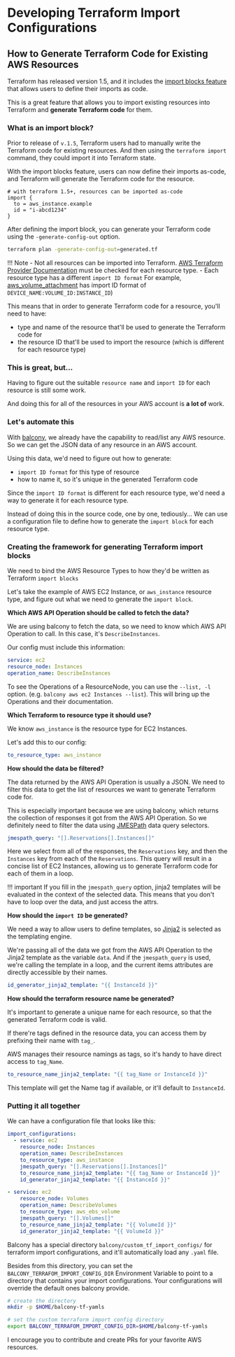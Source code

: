 # Developing Terraform Import Configurations


## How to Generate Terraform Code for Existing AWS Resources

Terraform has released version 1.5, and it includes the [import blocks feature](https://developer.hashicorp.com/terraform/language/import) that allows users to define their imports as code. 


This is a great feature that allows you to import existing resources into Terraform and **generate Terraform code** for them.

### What is an import block?

Prior to release of  `v.1.5`, Terraform users had to manually write the Terraform code for existing resources. And then using the `terraform import` command, they could import it into Terraform state.


With the import blocks feature, users can now define their imports as-code, and Terraform will generate the Terraform code for the resource.

```hcl title="import_blocks.tf"
# with terraform 1.5+, resources can be imported as-code
import {
  to = aws_instance.example
  id = "i-abcd1234"
}
```

After defining the import block, you can generate your Terraform code using the `-generate-config-out` option.

```bash title="Generating terraform code using import blocks"
terraform plan -generate-config-out=generated.tf
```


!!! Note
    - Not all resources can be imported into Terraform.
        [AWS Terraform Provider Documentation](https://registry.terraform.io/providers/hashicorp/aws/latest/docs) must be checked for each resource type.
    - Each resource type has a different `import ID format` 
        For example, [aws_volume_attachment](https://registry.terraform.io/providers/hashicorp/aws/latest/docs/resources/volume_attachment) has import ID format of `DEVICE_NAME:VOLUME_ID:INSTANCE_ID`)
    
     

This means that in order to generate Terraform code for a resource, you'll need to have:
- type and name of the resource that'll be used to generate the Terraform code for
- the resource ID that'll be used to import the resource (which is different for each resource type)

### This is great, but...

Having to figure out the suitable `resource name` and `import ID` for each resource is still some work.

And doing this for all of the resources in your AWS account is **a lot of** work.

### Let's automate this

With [balcony](https://github.com/oguzhan-yilmaz/balcony), we already have the capability to read/list any AWS resource. So we can get the JSON data of any resource in an AWS account.


Using this data, we'd need to figure out how to generate:
- `import ID format` for this type of resource
- how to name it, so it's unique in the generated Terraform code 


Since the `import ID format` is different for each resource type, we'd need a way to generate it for each resource type.

Instead of doing this in the source code, one by one, tediously... We can use a configuration file to define how to generate the `import block` for each resource type.

### Creating the framework for generating Terraform import blocks

We need to bind the AWS Resource Types to how they'd be written as Terraform `import blocks`


Let's take the example of AWS EC2 Instance, or `aws_instance` resource type, and figure out what we need to generate the `import block`.


**Which AWS API Operation should be called to fetch the data?**

We are using balcony to fetch the data, so we need to know which AWS API Operation to call. In this case, it's `DescribeInstances`.

Our config must include this information:

```yaml
service: ec2
resource_node: Instances
operation_name: DescribeInstances
```

To see the Operations of a ResourceNode, you can use the  `--list, -l` option. (e.g. `balcony aws ec2 Instances --list`). This will bring up the Operations and their documentation.

**Which Terraform to resource type it should use?**

We know `aws_instance` is the resource type for EC2 Instances.

Let's add this to our config:

```yaml
to_resource_type: aws_instance
```


**How should the data be filtered?**

The data returned by the AWS API Operation is usually a JSON. We need to filter this data to get the list of resources we want to generate Terraform code for.

This is especially important because we are using balcony, which returns the collection of responses it got from the AWS API Operation. So we definitely need to filter the data using [JMESPath](https://jmespath.org/) data query selectors.


```yaml
jmespath_query: "[].Reservations[].Instances[]"
```

Here we select from all of the responses, the `Reservations` key, and then the `Instances` key from each of the `Reservations`. This query will result in a concise list of EC2 Instances, allowing us to generate Terraform code for each of them in a loop.



!!! important 
    If you fill in the `jmespath_query` option, jinja2 templates will be evaluated in the context of the selected data. This means that you don't have to loop over the data, and just access the attrs.

    

**How should the `import ID` be generated?**

We need a way to allow users to define templates, so [Jinja2](https://jinja.palletsprojects.com/) is selected as the templating engine.

We're passing all of the data we got from the AWS API Operation to the Jinja2 template as the variable `data`.
And if the `jmespath_query` is used, we're calling the template in a loop, and the current items attributes are directly accessible by their names.


```yaml
id_generator_jinja2_template: "{{ InstanceId }}"
```

**How should the terraform resource name be generated?**

It's important to generate a unique name for each resource, so that the generated Terraform code is valid.


If there're tags defined in the resource data, you can access them by prefixing their name with `tag_`.

AWS manages their resource namings as tags, so it's handy to have direct access to `tag_Name`.

```yaml
to_resource_name_jinja2_template: "{{ tag_Name or InstanceId }}"
```

This template will get the Name tag if available, or it'll default to `InstanceId`.

### Putting it all together

We can have a configuration file that looks like this:


```yaml title="ec2.yaml"
import_configurations:
  - service: ec2
    resource_node: Instances
    operation_name: DescribeInstances
    to_resource_type: aws_instance
    jmespath_query: "[].Reservations[].Instances[]"
    to_resource_name_jinja2_template: "{{ tag_Name or InstanceId }}"
    id_generator_jinja2_template: "{{ InstanceId }}"

- service: ec2
    resource_node: Volumes
    operation_name: DescribeVolumes
    to_resource_type: aws_ebs_volume
    jmespath_query: "[].Volumes[]"
    to_resource_name_jinja2_template: "{{ VolumeId }}"
    id_generator_jinja2_template: "{{ VolumeId }}"
```


Balcony has a special directory `balcony/custom_tf_import_configs/` for terraform import configurations, and it'll automatically load any `.yaml` file.


Besides from this directory, you can set the `BALCONY_TERRAFOM_IMPORT_CONFIG_DIR` Environment Variable to point to a directory that contains your import configurations. Your configurations will override the default ones balcony provide.

```bash title="Setting the custom terraform import config .yaml directory"
# create the directory
mkdir -p $HOME/balcony-tf-yamls

# set the custom terraform import config directory
export BALCONY_TERRAFOM_IMPORT_CONFIG_DIR=$HOME/balcony-tf-yamls
```




I encourage you to contribute and create PRs for your favorite AWS resources.
